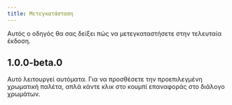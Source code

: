 ```yaml
---
title: Μετεγκατάσταση
---
```


Αυτός ο οδηγός θα σας δείξει πώς να μετεγκαταστήσετε στην τελευταία έκδοση.

## 1.0.0-beta.0

Αυτό λειτουργεί αυτόματα. Για να προσθέσετε την προεπιλεγμένη χρωματική παλέτα, απλά κάντε κλικ στο κουμπί επαναφοράς στο διάλογο χρωμάτων.
